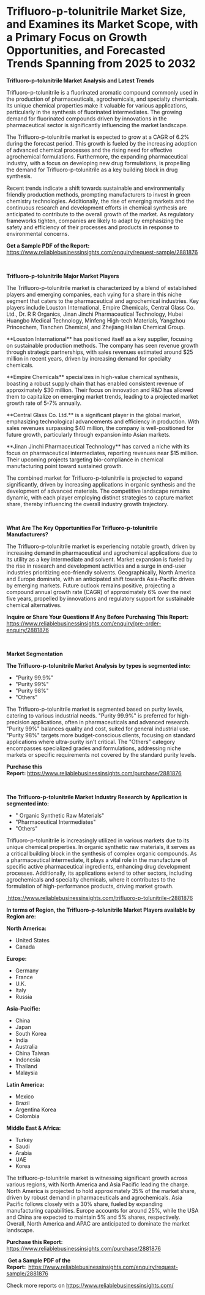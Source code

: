 <p><h1>Trifluoro-p-tolunitrile Market Size, and Examines its Market Scope, with a Primary Focus on Growth Opportunities, and Forecasted Trends Spanning from 2025 to 2032</h1></p><p><strong>Trifluoro-p-tolunitrile Market Analysis and Latest Trends</strong></p>
<p><p>Trifluoro-p-tolunitrile is a fluorinated aromatic compound commonly used in the production of pharmaceuticals, agrochemicals, and specialty chemicals. Its unique chemical properties make it valuable for various applications, particularly in the synthesis of fluorinated intermediates. The growing demand for fluorinated compounds driven by innovations in the pharmaceutical sector is significantly influencing the market landscape.</p><p>The Trifluoro-p-tolunitrile market is expected to grow at a CAGR of 6.2% during the forecast period. This growth is fueled by the increasing adoption of advanced chemical processes and the rising need for effective agrochemical formulations. Furthermore, the expanding pharmaceutical industry, with a focus on developing new drug formulations, is propelling the demand for Trifluoro-p-tolunitrile as a key building block in drug synthesis.</p><p>Recent trends indicate a shift towards sustainable and environmentally friendly production methods, prompting manufacturers to invest in green chemistry technologies. Additionally, the rise of emerging markets and the continuous research and development efforts in chemical synthesis are anticipated to contribute to the overall growth of the market. As regulatory frameworks tighten, companies are likely to adapt by emphasizing the safety and efficiency of their processes and products in response to environmental concerns.</p></p>
<p><strong>Get a Sample PDF of the Report:&nbsp;</strong> <a href="https://www.reliablebusinessinsights.com/enquiry/request-sample/2881876?utm_campaign=3288&utm_medium=2&utm_source=Github&utm_content=ia&utm_term=12032025&utm_id=trifluoro-p-tolunitrile">https://www.reliablebusinessinsights.com/enquiry/request-sample/2881876</a></p>
<p>&nbsp;</p>
<p><strong>Trifluoro-p-tolunitrile Major Market Players</strong></p>
<p><p>The Trifluoro-p-tolunitrile market is characterized by a blend of established players and emerging companies, each vying for a share in this niche segment that caters to the pharmaceutical and agrochemical industries. Key players include Louston International, Empire Chemicals, Central Glass Co. Ltd., Dr. R R Organics, Jinan Jinchi Pharmaceutical Technology, Hubei Huangbo Medical Technology, Minfeng High-tech Materials, Yangzhou Princechem, Tianchen Chemical, and Zhejiang Hailan Chemical Group.</p><p>**Louston International** has positioned itself as a key supplier, focusing on sustainable production methods. The company has seen revenue growth through strategic partnerships, with sales revenues estimated around $25 million in recent years, driven by increasing demand for specialty chemicals.</p><p>**Empire Chemicals** specializes in high-value chemical synthesis, boasting a robust supply chain that has enabled consistent revenue of approximately $30 million. Their focus on innovation and R&D has allowed them to capitalize on emerging market trends, leading to a projected market growth rate of 5-7% annually.</p><p>**Central Glass Co. Ltd.** is a significant player in the global market, emphasizing technological advancements and efficiency in production. With sales revenues surpassing $40 million, the company is well-positioned for future growth, particularly through expansion into Asian markets.</p><p>**Jinan Jinchi Pharmaceutical Technology** has carved a niche with its focus on pharmaceutical intermediates, reporting revenues near $15 million. Their upcoming projects targeting bio-compliance in chemical manufacturing point toward sustained growth.</p><p>The combined market for Trifluoro-p-tolunitrile is projected to expand significantly, driven by increasing applications in organic synthesis and the development of advanced materials. The competitive landscape remains dynamic, with each player employing distinct strategies to capture market share, thereby influencing the overall industry growth trajectory.</p></p>
<p>&nbsp;</p>
<p><strong>What Are The Key Opportunities For Trifluoro-p-tolunitrile Manufacturers?</strong></p>
<p><p>The Trifluoro-p-tolunitrile market is experiencing notable growth, driven by increasing demand in pharmaceutical and agrochemical applications due to its utility as a key intermediate and solvent. Market expansion is fueled by the rise in research and development activities and a surge in end-user industries prioritizing eco-friendly solvents. Geographically, North America and Europe dominate, with an anticipated shift towards Asia-Pacific driven by emerging markets. Future outlook remains positive, projecting a compound annual growth rate (CAGR) of approximately 6% over the next five years, propelled by innovations and regulatory support for sustainable chemical alternatives.</p></p>
<p><strong>Inquire or Share Your Questions If Any Before Purchasing This Report:</strong> <a href="https://www.reliablebusinessinsights.com/enquiry/pre-order-enquiry/2881876?utm_campaign=3288&utm_medium=2&utm_source=Github&utm_content=ia&utm_term=12032025&utm_id=trifluoro-p-tolunitrile">https://www.reliablebusinessinsights.com/enquiry/pre-order-enquiry/2881876</a></p>
<p>&nbsp;</p>
<p><strong>Market Segmentation</strong></p>
<p><strong>The Trifluoro-p-tolunitrile Market Analysis by types is segmented into:</strong></p>
<p><ul><li>"Purity 99.9%"</li><li>"Purity 99%"</li><li>"Purity 98%"</li><li>"Others"</li></ul></p>
<p><p>The Trifluoro-p-tolunitrile market is segmented based on purity levels, catering to various industrial needs. "Purity 99.9%" is preferred for high-precision applications, often in pharmaceuticals and advanced research. "Purity 99%" balances quality and cost, suited for general industrial use. "Purity 98%" targets more budget-conscious clients, focusing on standard applications where ultra-purity isn't critical. The "Others" category encompasses specialized grades and formulations, addressing niche markets or specific requirements not covered by the standard purity levels.</p></p>
<p><strong>Purchase this Report:&nbsp;</strong><a href="https://www.reliablebusinessinsights.com/purchase/2881876?utm_campaign=3288&utm_medium=2&utm_source=Github&utm_content=ia&utm_term=12032025&utm_id=trifluoro-p-tolunitrile">https://www.reliablebusinessinsights.com/purchase/2881876</a></p>
<p>&nbsp;</p>
<p><strong>The Trifluoro-p-tolunitrile Market Industry Research by Application is segmented into:</strong></p>
<p><ul><li>" Organic Synthetic Raw Materials"</li><li>"Pharmaceutical Intermediates"</li><li>"Others"</li></ul></p>
<p><p>Trifluoro-p-tolunitrile is increasingly utilized in various markets due to its unique chemical properties. In organic synthetic raw materials, it serves as a critical building block in the synthesis of complex organic compounds. As a pharmaceutical intermediate, it plays a vital role in the manufacture of specific active pharmaceutical ingredients, enhancing drug development processes. Additionally, its applications extend to other sectors, including agrochemicals and specialty chemicals, where it contributes to the formulation of high-performance products, driving market growth.</p></p>
<p><a href="https://www.reliablebusinessinsights.com/trifluoro-p-tolunitrile-r2881876?utm_campaign=3288&utm_medium=2&utm_source=Github&utm_content=ia&utm_term=12032025&utm_id=trifluoro-p-tolunitrile">&nbsp;https://www.reliablebusinessinsights.com/trifluoro-p-tolunitrile-r2881876</a></p>
<p><strong>In terms of Region, the Trifluoro-p-tolunitrile Market Players available by Region are:</strong></p>
<p>
    <p> <strong> North America: </strong>
        <ul>
            <li>United States</li>
            <li>Canada</li>
        </ul>
        </p> 
    <p> <strong> Europe: </strong>
        <ul>
            <li>Germany</li>
            <li>France</li>
            <li>U.K.</li>
            <li>Italy</li>
            <li>Russia</li>
        </ul>
        </p> 
    <p> <strong> Asia-Pacific: </strong>
        <ul>
            <li>China</li>
            <li>Japan</li>
            <li>South Korea</li>
            <li>India</li>
            <li>Australia</li>
            <li>China Taiwan</li>
            <li>Indonesia</li>
            <li>Thailand</li>
            <li>Malaysia</li>
        </ul>
        </p> 
    <p> <strong> Latin America: </strong>
        <ul>
            <li>Mexico</li>
            <li>Brazil</li>
            <li>Argentina Korea</li>
            <li>Colombia</li>
        </ul>
        </p> 
    <p> <strong> Middle East & Africa: </strong>
        <ul>
            <li>Turkey</li>
            <li>Saudi</li>
            <li>Arabia</li>
            <li>UAE</li>
            <li>Korea</li>
        </ul>
    </p>
    </p>
<p><p>The trifluoro-p-tolunitrile market is witnessing significant growth across various regions, with North America and Asia Pacific leading the charge. North America is projected to hold approximately 35% of the market share, driven by robust demand in pharmaceuticals and agrochemicals. Asia Pacific follows closely with a 30% share, fueled by expanding manufacturing capabilities. Europe accounts for around 25%, while the USA and China are expected to maintain 5% and 5% shares, respectively. Overall, North America and APAC are anticipated to dominate the market landscape.</p></p>
<p><strong>Purchase this Report: </strong><a href="https://www.reliablebusinessinsights.com/purchase/2881876?utm_campaign=3288&utm_medium=2&utm_source=Github&utm_content=ia&utm_term=12032025&utm_id=trifluoro-p-tolunitrile">https://www.reliablebusinessinsights.com/purchase/2881876</a></p>
<p>&nbsp;<strong>Get a Sample PDF of the Report:&nbsp;&nbsp;</strong><a href="https://www.reliablebusinessinsights.com/enquiry/request-sample/2881876?utm_campaign=3288&utm_medium=2&utm_source=Github&utm_content=ia&utm_term=12032025&utm_id=trifluoro-p-tolunitrile">https://www.reliablebusinessinsights.com/enquiry/request-sample/2881876</a></p>
<p><strong></strong></p>
<p>Check more reports on <a href="https://www.reliablebusinessinsights.com/?utm_campaign=3288&utm_medium=2&utm_source=Github&utm_content=ia&utm_term=12032025&utm_id=trifluoro-p-tolunitrile">https://www.reliablebusinessinsights.com/</a></p>